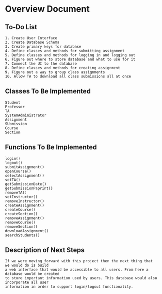 # Overview Document

## To-Do List

    1. Create User Interface
    2. Create Database Schema
    3. Create primary keys for database
    4. Define classes and methods for submitting assignment
    5. Define classes and methods for logging in and logging out
    6. Figure out where to store database and what to use for it
    7. Connect the UI to the database
    8. Define classes and methods for creating assignment
    9. Figure out a way to group class assignments
    10. Allow TA to download all class submissions all at once

## Classes To Be Implemented

    Student
    Professor
    TA
    SystemAdministrator
    Assignment
    SUbmission
    Course
    Section
  

## Functions To Be Implemented

    login()
    logout()
    submitAssignment()
    openCourse()
    selectAssignment()
    setTA()
    getSubmissionDate()
    getSubmissionPaprint()
    removeTA()
    setInstructor()
    removeInstructor()
    createAssignment()
    createCourse()
    createSection()
    removeAssignment()
    removeCourse()
    removeSection()
    downloadAssignment()
    searchStudents()
   
## Description of Next Steps
    
    If we were moving forward with this project then the next thing that we would do is build
    a web interface that would be accessible to all users. From here a database would be created
    to store important information used by users. This database would also incorporate all user
    information in order to support login/logout functionality. 

    
